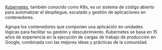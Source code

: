 [Kubernetes](https://kubernetes.io/), también conocido como K8s, es un sistema de código abierto para automatizar el despliegue, escalado y gestión de aplicaciones en contenedores.

Agrupa los contenedores que componen una aplicación en unidades lógicas para facilitar su gestión y descubrimiento. Kubernetes se basa en 15 años de experiencia en la ejecución de cargas de trabajo de producción en Google, combinada con las mejores ideas y prácticas de la comunidad.
